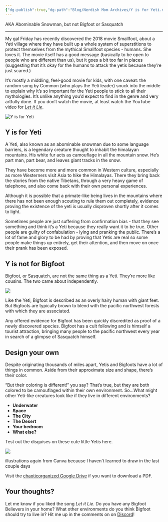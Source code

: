 ```yaml
---
{"dg-publish":true,"dg-path":"Blog/Nerdish Mom Archives/Y is for Yeti.md","permalink":"/blog/nerdish-mom-archives/y-is-for-yeti/","title":"Y is for Yeti","tags":["homeschool"],"noteIcon":"","created":"","updated":"2023-07-28T16:05:35.000-04:00"}
---
```



AKA Abominable Snowman, but not Bigfoot or Sasquatch

* * *

My gal Friday has recently discovered the 2018 movie Smallfoot, about a Yeti village where they have built up a whole system of superstitions to protect themselves from the mythical Smallfoot species - humans. She loves it. The movie itself has a good message (basically to be open to people who are different than us), but it goes a bit too far in places (suggesting that it’s okay for the humans to attack the yetis because they’re just scared.) 

It’s mostly a middling, feel-good movie for kids, with one caveat: the random song by Common (who plays the Yeti leader) snuck into the middle to explain why it’s so important for the Yeti people to stick to all their mythologies. It’s unlike anything you’d expect to find in the genre and very artfully done. If you don’t watch the movie, at least watch the YouTube video for [_Let it Lie_](https://www.youtube.com/watch?v=dascPTBaGOA).

![Y is for Yeti](https://i.imgur.com/FI5EM13.png)


## **Y is for Yeti**

A Yeti, also known as an abominable snowman due to some language barriers, is a legendary creature thought to inhabit the himalayan mountains. His white fur acts as camouflage in all the mountain snow. He’s part man, part bear, and leaves giant tracks in the snow.

They have become more and more common in Western culture, especially as more Westerners visit Asia to hike the Himalayas. There they bring back the stories from the native Tibetans, through a very heavy game of telephone, and also come back with their own personal experiences. 

Although it is possible that a primate-like being lives in the mountains where there has not been enough scouting to rule them out completely, evidence proving the existence of the yeti is usually disproven shortly after it comes to light. 

Sometimes people are just suffering from confirmation bias - that they see something and think it’s a Yeti because they really want it to be true. Other people are guilty of confabulation - lying and pranking the public. There’s a lot of fame and glory to be had by proving that Yetis are real so some people make things up entirely, get their attention, and then move on once their prank has been exposed.

## **Y is not for Bigfoot**

Bigfoot, or Sasquatch, are not the same thing as a Yeti. They’re more like cousins. The two came about independently.

![](https://i.imgur.com/B7Zt0XQ.png)


Like the Yeti, Bigfoot is described as an overly hairy human with giant feet. But Bigfoots are typically brown to blend with the pacific northwest forests with which they are associated. 

Any offered evidence for Bigfoot has been quickly discredited as proof of a newly discovered species. Bigfoot has a cult following and is himself a tourist attraction, bringing many people to the pacific northwest every year in search of a glimpse of Sasquatch himself.

## **Design your own**

Despite originating thousands of miles apart, Yetis and Bigfoots have a lot of things in common. Aside from their approximate size and shape, there’s their color.

“But their coloring is different!” you say? That’s true, but they are both colored to be camouflaged within their own environment. So...What might other Yeti-like creatures look like if they live in different environments?

- **Underwater**
- **Space**
- **The City**
- **The Desert**
- **Your bedroom**
- **What else?**

Test out the disguises on these cute little Yetis here. 

![](https://i.imgur.com/UCnyjnF.png)


illustrations again from Canva because I haven't learned to draw in the last couple days

Visit the [chaoticorganized Google Drive](https://drive.google.com/open?id=1N-qQVCEgaRAkCd9WQdkLAbRxncAS-y87) if you want to download a PDF.

## **Your thoughts?**

Let me know if you liked the song _Let it Lie_. Do you have any Bigfoot Believers in your home? What other environments do you think Bigfoot should try to live in? Hit me up in the comments on on [Discord](https://discord.gg/JkPbnhb)!
